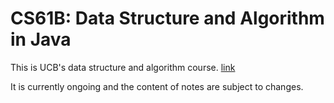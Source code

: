 CS61B: Data Structure and Algorithm in Java
===

This is UCB's data structure and algorithm course. [link](https://sp21.datastructur.es/)

It is currently ongoing and the content of notes are subject to changes.

